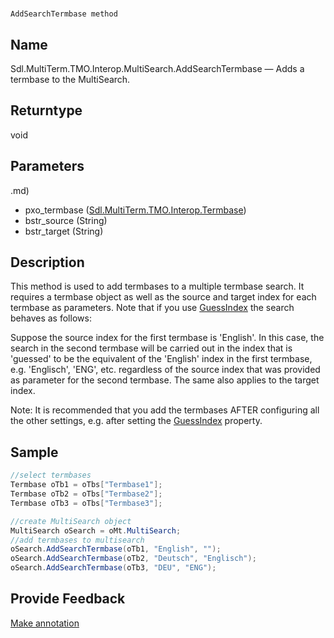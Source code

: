 

# 
    AddSearchTermbase method




## Name

Sdl.MultiTerm.TMO.Interop.MultiSearch.AddSearchTermbase —          Adds a termbase to the MultiSearch.



## Returntype

void



## Parameters
.md)
* pxo\_termbase ([Sdl.MultiTerm.TMO.Interop.Termbase](Sdl.MultiTerm.TMO.Interop.Termbase.md))
* bstr\_source (String)
* bstr\_target (String)




## Description



This method is used to add termbases to a multiple termbase search. It requires a termbase object as well as the source and target index for each termbase as parameters. Note that if you use [GuessIndex](Sdl.MultiTerm.TMO.Interop.MultiSearch.GuessIndex.md) the search behaves as follows:

Suppose the source index for the first termbase is 'English'. In this case, the search in the second termbase will be carried out in the index that is 'guessed' to be the equivalent of the 'English' index in the first termbase, e.g. 'Englisch', 'ENG', etc. regardless of the source index that was provided as parameter for the second termbase. The same also applies to the target index.

Note: It is recommended that you add the termbases AFTER configuring all the other settings, e.g. after setting the [GuessIndex](Sdl.MultiTerm.TMO.Interop.MultiSearch.GuessIndex.md) property.



## Sample


```cs
//select termbases
Termbase oTb1 = oTbs["Termbase1"];
Termbase oTb2 = oTbs["Termbase2"];
Termbase oTb3 = oTbs["Termbase3"];

//create MultiSearch object
MultiSearch oSearch = oMt.MultiSearch;
//add termbases to multisearch
oSearch.AddSearchTermbase(oTb1, "English", "");
oSearch.AddSearchTermbase(oTb2, "Deutsch", "Englisch");
oSearch.AddSearchTermbase(oTb3, "DEU", "ENG");
```



## Provide Feedback

[Make annotation](mailto:sdk-feedback@sdl.com&amp;subject=Reference%20for%20Sdl.MultiTerm.TMO.Interop.MultiSearch.AddSearchTermbase)

